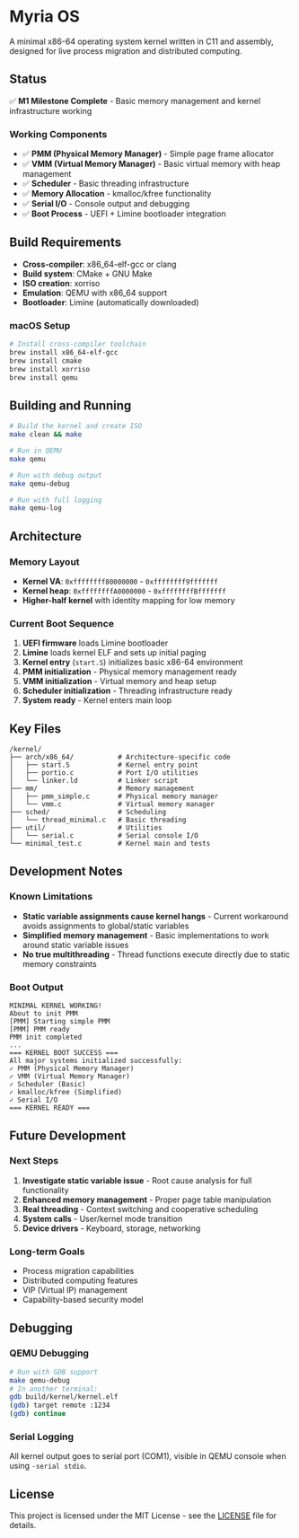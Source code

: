 # Myria OS

A minimal x86-64 operating system kernel written in C11 and assembly, designed for live process migration and distributed computing.

## Status

✅ **M1 Milestone Complete** - Basic memory management and kernel infrastructure working

### Working Components

- ✅ **PMM (Physical Memory Manager)** - Simple page frame allocator
- ✅ **VMM (Virtual Memory Manager)** - Basic virtual memory with heap management  
- ✅ **Scheduler** - Basic threading infrastructure
- ✅ **Memory Allocation** - kmalloc/kfree functionality
- ✅ **Serial I/O** - Console output and debugging
- ✅ **Boot Process** - UEFI + Limine bootloader integration

## Build Requirements

- **Cross-compiler**: x86_64-elf-gcc or clang 
- **Build system**: CMake + GNU Make
- **ISO creation**: xorriso
- **Emulation**: QEMU with x86_64 support
- **Bootloader**: Limine (automatically downloaded)

### macOS Setup
```bash
# Install cross-compiler toolchain
brew install x86_64-elf-gcc
brew install cmake
brew install xorriso
brew install qemu
```

## Building and Running

```bash
# Build the kernel and create ISO
make clean && make

# Run in QEMU
make qemu

# Run with debug output
make qemu-debug

# Run with full logging
make qemu-log
```

## Architecture

### Memory Layout
- **Kernel VA**: `0xffffffff80000000` - `0xffffffff9fffffff`
- **Kernel heap**: `0xffffffffA0000000` - `0xffffffffBfffffff` 
- **Higher-half kernel** with identity mapping for low memory

### Current Boot Sequence
1. **UEFI firmware** loads Limine bootloader
2. **Limine** loads kernel ELF and sets up initial paging
3. **Kernel entry** (`start.S`) initializes basic x86-64 environment
4. **PMM initialization** - Physical memory management ready
5. **VMM initialization** - Virtual memory and heap setup
6. **Scheduler initialization** - Threading infrastructure ready
7. **System ready** - Kernel enters main loop

## Key Files

```
/kernel/
├── arch/x86_64/           # Architecture-specific code
│   ├── start.S            # Kernel entry point
│   ├── portio.c           # Port I/O utilities
│   └── linker.ld          # Linker script
├── mm/                    # Memory management
│   ├── pmm_simple.c       # Physical memory manager
│   └── vmm.c              # Virtual memory manager
├── sched/                 # Scheduling
│   └── thread_minimal.c   # Basic threading
├── util/                  # Utilities
│   └── serial.c           # Serial console I/O
└── minimal_test.c         # Kernel main and tests
```

## Development Notes

### Known Limitations
- **Static variable assignments cause kernel hangs** - Current workaround avoids assignments to global/static variables
- **Simplified memory management** - Basic implementations to work around static variable issues
- **No true multithreading** - Thread functions execute directly due to static memory constraints

### Boot Output
```
MINIMAL KERNEL WORKING!
About to init PMM
[PMM] Starting simple PMM
[PMM] PMM ready
PMM init completed
...
=== KERNEL BOOT SUCCESS ===
All major systems initialized successfully:
✓ PMM (Physical Memory Manager)
✓ VMM (Virtual Memory Manager)
✓ Scheduler (Basic)
✓ kmalloc/kfree (Simplified)
✓ Serial I/O
=== KERNEL READY ===
```

## Future Development

### Next Steps
1. **Investigate static variable issue** - Root cause analysis for full functionality
2. **Enhanced memory management** - Proper page table manipulation
3. **Real threading** - Context switching and cooperative scheduling
4. **System calls** - User/kernel mode transition
5. **Device drivers** - Keyboard, storage, networking

### Long-term Goals
- Process migration capabilities
- Distributed computing features
- VIP (Virtual IP) management
- Capability-based security model

## Debugging

### QEMU Debugging
```bash
# Run with GDB support
make qemu-debug
# In another terminal:
gdb build/kernel/kernel.elf
(gdb) target remote :1234
(gdb) continue
```

### Serial Logging
All kernel output goes to serial port (COM1), visible in QEMU console when using `-serial stdio`.

## License

This project is licensed under the MIT License - see the [LICENSE](LICENSE) file for details.